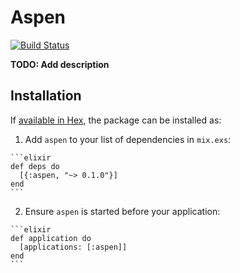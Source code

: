 # Aspen

[![Build Status](https://travis-ci.org/clone1018/experimental-elixir-aspen.svg?branch=master)](https://travis-ci.org/clone1018/experimental-elixir-aspen)

**TODO: Add description**

## Installation

If [available in Hex](https://hex.pm/docs/publish), the package can be installed as:

  1. Add `aspen` to your list of dependencies in `mix.exs`:

    ```elixir
    def deps do
      [{:aspen, "~> 0.1.0"}]
    end
    ```

  2. Ensure `aspen` is started before your application:

    ```elixir
    def application do
      [applications: [:aspen]]
    end
    ```

